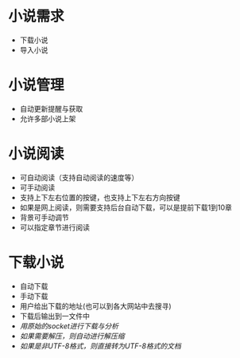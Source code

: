 
# 小说需求
* 下载小说
* 导入小说


# 小说管理
* 自动更新提醒与获取
* 允许多部小说上架


# 小说阅读
* 可自动阅读（支持自动阅读的速度等）
* 可手动阅读
* 支持上下左右位置的按键，也支持上下左右方向按键
* 如果是网上阅读，则需要支持后台自动下载，可以是提前下载1到10章
* 背景可手动调节
* 可以指定章节进行阅读


# 下载小说
* 自动下载
* 手动下载
* 用户给出下载的地址(也可以到各大网站中去搜寻)
* 下载后输出到一文件中
* *用原始的socket进行下载与分析*
* *如果需要解压，则自动进行解压缩*
* *如果是非UTF-8格式，则直接转为UTF-8格式的文档*




